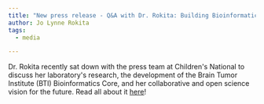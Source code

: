 ```yaml
---
title: "New press release - Q&A with Dr. Rokita: Building Bioinformatics Infrastructure at the Brain Tumor Institute"
author: Jo Lynne Rokita
tags:
  - media

---
```


Dr. Rokita recently sat down with the press team at Children's National to discuss her laboratory's research, the development of the Brain Tumor Institute (BTI) Bioinformatics Core, and her collaborative and open science vision for the future. Read all about it [here](https://innovationdistrict.childrensnational.org/building-bioinformatics-infrastructure-at-the-brain-tumor-institute/)! 


